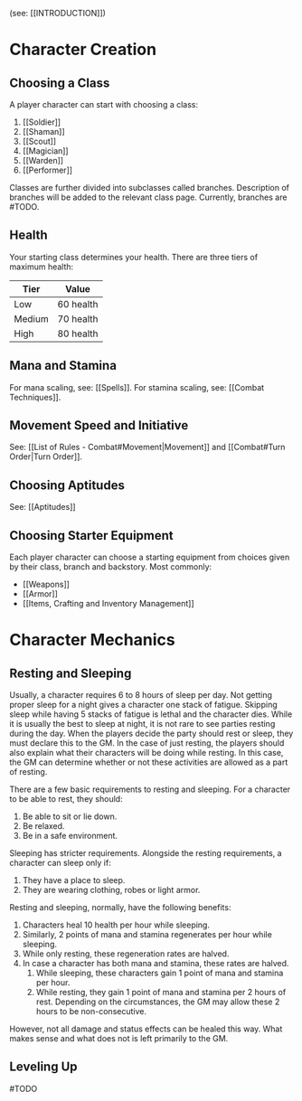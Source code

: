 (see: [[INTRODUCTION]])

# Character Creation
## Choosing a Class
A player character can start with choosing a class:
1. [[Soldier]]
2. [[Shaman]]
3. [[Scout]]
4. [[Magician]]
5. [[Warden]]
6. [[Performer]]

Classes are further divided into subclasses called branches. Description of branches will be added to the relevant class page. Currently, branches are #TODO.

## Health
Your starting class determines your health. There are three tiers of maximum health:

Tier | Value
--- | :---:
Low    | 60 health
Medium | 70 health
High   | 80 health


## Mana and Stamina
For mana scaling, see: [[Spells]].
For stamina scaling, see: [[Combat Techniques]].

## Movement Speed and Initiative
See: [[List of Rules - Combat#Movement|Movement]] and [[Combat#Turn Order|Turn Order]].

## Choosing Aptitudes
See: [[Aptitudes]]

## Choosing Starter Equipment
Each player character can choose a starting equipment from choices given by their class, branch and backstory. Most commonly: 
+ [[Weapons]]
+ [[Armor]]
+ [[Items, Crafting and Inventory Management]]

# Character Mechanics
## Resting and Sleeping
Usually, a character requires 6 to 8 hours of sleep per day. Not getting proper sleep for a night gives a character one stack of fatigue. Skipping sleep while having 5 stacks of fatigue is lethal and the character dies. While it is usually the best to sleep at night, it is not rare to see parties resting during the day. When the players decide the party should rest or sleep, they must declare this to the GM. In the case of just resting, the players should also explain what their characters will be doing while resting. In this case, the GM can determine whether or not these activities are allowed as a part of resting.

There are a few basic requirements to resting and sleeping. For a character to be able to rest, they should:
1. Be able to sit or lie down. 
2. Be relaxed.
3. Be in a safe environment.

Sleeping has stricter requirements. Alongside the resting requirements, a character can sleep only if:
1. They have a place to sleep.
2. They are wearing clothing, robes or light armor.

Resting and sleeping, normally, have the following benefits:
1. Characters heal 10 health per hour while sleeping.
2. Similarly, 2 points of mana and stamina regenerates per hour while sleeping.
3. While only resting, these regeneration rates are halved.
4. In case a character has both mana and stamina, these rates are halved.
	1. While sleeping, these characters gain 1 point of mana and stamina per hour.
	2. While resting, they gain 1 point of mana and stamina per 2 hours of rest. Depending on the circumstances, the GM may allow these 2 hours to be non-consecutive.

However, not all damage and status effects can be healed this way. What makes sense and what does not is left primarily to the GM.

## Leveling Up
#TODO 

